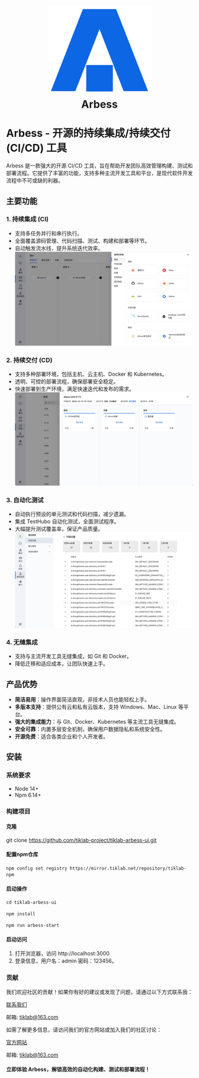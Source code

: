 <h1 align="center" style="border-bottom: none">
    <a href="https://arbess.tiklab.net/" target="_blank">
      <img alt="Arbess" src="./RElogo.png">
    </a>
    <br> Arbess 
</h1>

# Arbess - 开源的持续集成/持续交付 (CI/CD) 工具
Arbess 是一款强大的开源 CI/CD 工具，旨在帮助开发团队高效管理构建、测试和部署流程。它提供了丰富的功能，支持多种主流开发工具和平台，是现代软件开发流程中不可或缺的利器。

## 主要功能

### 1. 持续集成 (CI)
- 支持多任务并行和串行执行。
- 全面覆盖源码管理、代码扫描、测试、构建和部署等环节。
- 自动触发流水线，提升系统迭代效率。
  ![REdesign.png](REdesign.png)

### 2. 持续交付 (CD)
- 支持多种部署环境，包括主机、云主机、Docker 和 Kubernetes。
- 透明、可控的部署流程，确保部署安全稳定。
- 快速部署到生产环境，满足快速迭代和发布的需求。
![REhistory.png](REhistory.png)

### 3. 自动化测试
- 自动执行预设的单元测试和代码扫描，减少遗漏。
- 集成 TestHubo 自动化测试，全面测试程序。
- 大幅提升测试覆盖率，保证产品质量。
![REtest.png](REtest.png)

### 4. 无缝集成
- 支持与主流开发工具无缝集成，如 Git 和 Docker。
- 降低迁移和适应成本，让团队快速上手。

## 产品优势
- **简洁易用**：操作界面简洁直观，非技术人员也能轻松上手。
- **多版本支持**：提供公有云和私有云版本，支持 Windows、Mac、Linux 等平台。
- **强大的集成能力**：与 Git、Docker、Kubernetes 等主流工具无缝集成。
- **安全可靠**：内置多层安全机制，确保用户数据隐私和系统安全性。
- **开源免费**：适合各类企业和个人开发者。

## 安装

### 系统要求
- Node 14+
- Npm 6.14+

### 构建项目

#### 克隆
git clone https://github.com/tiklab-project/tiklab-arbess-ui.git

#### 配置npm仓库
`npm config set registry https://mirror.tiklab.net/repository/tiklab-npm`

#### 启动操作
`cd tiklab-arbess-ui`

`npm install`

`npm run arbess-start`

#### 启动访问
1. 打开浏览器，访问 http://localhost:3000
2. 登录信息，用户名：admin 密码：123456。

### 贡献
我们欢迎社区的贡献！如果你有好的建议或发现了问题，请通过以下方式联系我：

[联系我们](https://tiklab.net/account/workOrder/add)

邮箱: tiklab@163.com

如需了解更多信息，请访问我们的官方网站或加入我们的社区讨论：

[官方网站](https://www.tiklab.net)

邮箱: tiklab@163.com

#### 立即体验 Arbess，解锁高效的自动化构建、测试和部署流程！

